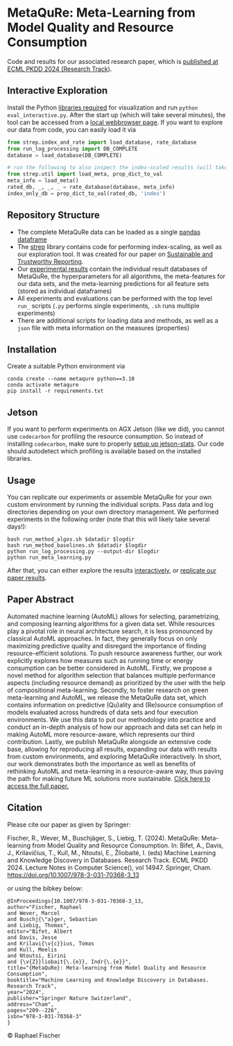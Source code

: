 # MetaQuRe: Meta-Learning from Model Quality and Resource Consumption

Code and results for our associated research paper, which is [published at ECML PKDD 2024 (Research Track)](https://link.springer.com/chapter/10.1007/978-3-031-70368-3_13).

## Interactive Exploration
Install the Python [libraries required](./requirements.txt) for visualization and run `python eval_interactive.py`. 
After the start up (which will take several minutes), the tool can be accessed from a [local webbrowser page](http://localhost:8888/).
If you want to explore our data from code, you can easily load it via
```python
from strep.index_and_rate import load_database, rate_database
from run_log_processing import DB_COMPLETE
database = load_database(DB_COMPLETE)

# run the following to also inspect the index-scaled results (will take some time)
from strep.util import load_meta, prop_dict_to_val
meta_info = load_meta()
rated_db, _, _, _ = rate_database(database, meta_info)
index_only_db = prop_dict_to_val(rated_db, 'index')
```

## Repository Structure
- The complete MetaQuRe data can be loaded as a single [pandas dataframe](./exp_results/databases/metaqure.pkl)
- The [strep](./strep) library contains code for performing index-scaling, as well as our exploration tool. It was created for our paper on [Sustainable and Trustworthy Reporting](https://github.com/raphischer/strep).
- Our [experimental results](./exp_results) contain the individual result databases of MetaQuRe, the hyperparameters for all algorithms, the meta-features for our data sets, and the meta-learning predictions for all feature sets (stored as individual dataframes)
- All experiments and evaluations can be performed with the top level `run_` scripts (`.py` performs single experiments, `.sh` runs multiple experiments)
- There are additional scripts for loading data and methods, as well as a `json` file with meta information on the measures (properties)

## Installation
Create a suitable Python environment via

```
conda create --name metaqure python==3.10
conda activate metaqure
pip install -r requirements.txt
```

## Jetson
If you want to perform experiments on AGX Jetson (like we did), you cannot use `codecarbon` for profiling the resource consumption. So instead of installing `codecarbon`, make sure to properly [setup up jetson-stats](https://github.com/rbonghi/jetson_stats). Our code should autodetect which profiling is available based on the installed libraries.

## Usage
You can replicate our experiments or assemble MetaQuRe for your own custom environment by running the individual scripts. Pass data and log directories depending on your own directory management. We performed experiments in the following order (note that this will likely take several days!):
```
bash run_method_algos.sh $datadir $logdir
bash run_method_baselines.sh $datadir $logdir
python run_log_processing.py --output-dir $logdir
python run_meta_learning.py
```
After that, you can either explore the results [interactively](./eval_interactive.py), or [replicate our paper results](./eval_paper_results.py).

## Paper Abstract
Automated machine learning (AutoML) allows for selecting, parametrizing, and composing learning algorithms for a given data set. While resources play a pivotal role in neural architecture search, it is less pronounced by classical AutoML approaches. In fact, they generally focus on only maximizing predictive quality and disregard the importance of finding resource-efficient solutions. To push resource awareness further, our work explicitly explores how measures such as running time or energy consumption can be better considered in AutoML. Firstly, we propose a novel method for algorithm selection that balances multiple performance aspects (including resource demand) as prioritized by the user with the help of compositional meta-learning. Secondly, to foster research on green meta-learning and AutoML, we release the MetaQuRe data set, which contains information on predictive (Qu)ality and (Re)source consumption of models evaluated across hundreds of data sets and four execution environments. We use this data to put our methodology into practice and conduct an in-depth analysis of how our approach and data set can help in making AutoML more resource-aware, which represents our third contribution. Lastly, we publish MetaQuRe alongside an extensive code base, allowing for reproducing all results, expanding our data with results from custom environments, and exploring MetaQuRe interactively. In short, our work demonstrates both the importance as well as benefits of rethinking AutoML and meta-learning in a resource-aware way, thus paving the path for making future ML solutions more sustainable. [Click here to access the full paper.](https://link.springer.com/chapter/10.1007/978-3-031-70368-3_13)

## Citation
Please cite our paper as given by Springer:

Fischer, R., Wever, M., Buschjäger, S., Liebig, T. (2024). MetaQuRe: Meta-learning from Model Quality and Resource Consumption. In: Bifet, A., Davis, J., Krilavičius, T., Kull, M., Ntoutsi, E., Žliobaitė, I. (eds) Machine Learning and Knowledge Discovery in Databases. Research Track. ECML PKDD 2024. Lecture Notes in Computer Science(), vol 14947. Springer, Cham. https://doi.org/10.1007/978-3-031-70368-3_13

or using the bibkey below:
```
@InProceedings{10.1007/978-3-031-70368-3_13,
author="Fischer, Raphael
and Wever, Marcel
and Buschj{\"a}ger, Sebastian
and Liebig, Thomas",
editor="Bifet, Albert
and Davis, Jesse
and Krilavi{\v{c}}ius, Tomas
and Kull, Meelis
and Ntoutsi, Eirini
and {\v{Z}}liobait{\.{e}}, Indr{\.{e}}",
title="{MetaQuRe}: Meta-learning from Model Quality and Resource Consumption",
booktitle="Machine Learning and Knowledge Discovery in Databases. Research Track",
year="2024",
publisher="Springer Nature Switzerland",
address="Cham",
pages="209--226",
isbn="978-3-031-70368-3"
}
```

© Raphael Fischer


